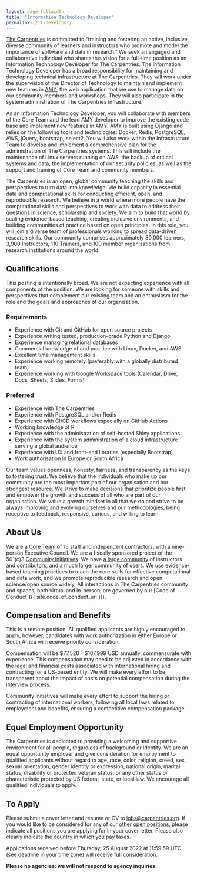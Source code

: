```yaml
---
layout: page-fullwidth
title: "Information Technology Developer"
permalink: /it-developer/
---
```


[The Carpentries](http://carpentries.org/) is committed to “training and
fostering an active, inclusive, diverse community of learners and instructors
who promote and model the importance of software and data in research.” We seek
an engaged and collaborative individual who shares this vision for a full-time position as an Information Technology Developer 
for The Carpentries. The
Information Technology Developer has a broad responsibility for maintaining and
developing technical infrastructure at The Carpentries. They will work under the supervision of the Director of Technology to maintain
and implement new features in [AMY](https://github.com/carpentries/amy), the web
application that we use to manage data on our community members and workshops. They will also participate in the system administration
of The Carpentries infrastructure.

As an Information Technology Developer, you will collaborate with members of the Core Team and the lead AMY developer to improve
the existing code base and implement new features in AMY. AMY is built using Django and relies on the following tools and technologies:
Docker, Redis, PostgreSQL, AWS, jQuery, bootstrap, select2. You will also work within the Infrastructure Team to develop and implement
a comprehensive plan for the administration of The Carpentries systems. This will include the maintenance of Linux servers running on AWS,
the backup of critical systems and data, the implementation of our security policies, as well as the support and training of Core Team and
community members.

The Carpentries is an open, global community teaching the skills and
perspectives to turn data into knowledge. We build capacity in essential data
and computational skills for conducting efficient, open, and reproducible
research. We believe in a world where more people have the computational skills
and perspectives to work with data to address their questions in science,
scholarship and society. We aim to build that world by scaling evidence-based
teaching, creating inclusive environments, and building communities of practice
based on open principles. In this role, you will join a diverse team of
professionals working to spread data-driven research skills. Our community
comprises approximately 80,000 learners, 3,900 Instructors, 110 Trainers, and 100 member organisations from research institutions
around the world.

## Qualifications

This posting is intentionally broad. We are not expecting experience with all components of the position. We are looking for someone
with skills and perspectives that complement our existing team and an enthusiasm for the role and the goals and approaches of our organisation.

### Requirements

* Experience with Git and GitHub for open source projects
* Experience writing tested, production-grade Python and Django
* Experience managing relational databases
* Commercial knowledge of and practice with Linux, Docker, and AWS
* Excellent time management skills
* Experience working remotely (preferably with a globally distributed team)
* Experience working with Google Workspace tools (Calendar, Drive, Docs, Sheets, Slides, Forms)

### Preferred

* Experience with The Carpentries
* Experience with PostgreSQL and/or Redis
* Experience with CI/CD workflows especially on GitHub Actions
* Working knowledge of R
* Experience with the administration of self-hosted Shiny applications
* Experience with the system administration of a cloud infrastructure serving a global audience
* Experience with UX and front-end libraries (especially Bootstrap)
* Work authorisation in Europe or South Africa

Our team values openness, honesty, fairness, and transparency as the keys to
fostering trust. We believe that the individuals who make up our community are
the most important part of our organisation and our strongest resource. We
strive to make decisions that prioritize people first and empower the growth and
success of all who are part of our organisation. We value a growth mindset in
all that we do and strive to be always improving and evolving ourselves and our
methodologies, being receptive to feedback, responsive, curious, and willing to
learn.

## About Us

We are a [Core Team](https://carpentries.org/team/) of 16 staff and independent
contractors, with a nine-person Executive Council. We are a fiscally sponsored
project of the 501(c)3 [Community Initiatives](http://communityin.org/). We have
[a large community](https://carpentries.org/instructors-map/) of instructors and
contributors, and a much larger community of users. We use evidence-based
teaching practices to teach the core skills for effective computational and data
work, and we promote reproducible research and open science/open source widely.
All interactions in The Carpentries community and spaces, both virtual and
in-person, are governed by our [Code of
Conduct]({{ site.code_of_conduct_url }}).


## Compensation and Benefits

This is a remote position. All qualified applicants are highly encouraged to apply, however, candidates with work authorization in either 
Europe or South Africa will receive priority consideration.

Compensation will be $77,520 - $107,999 USD annually, commensurate with experience. This compensation may need to be adjusted in accordance
with the legal and financial costs associated with international hiring and contracting for a US-based entity. We will make every effort to
be transparent about the impact of costs on potential compensation during the interview process.

Community Initiatives will make every effort to support the hiring or contracting of international workers, following all local laws related
to employment and benefits, ensuring a competitive compensation package.

## Equal Employment Opportunity

The Carpentries is dedicated to providing a welcoming and supportive environment
for all people, regardless of background or identity. We are an equal
opportunity employer and give consideration for employment to qualified
applicants without regard to age, race, color, religion, creed, sex, sexual
orientation, gender identity or expression, national origin, marital status,
disability or protected veteran status, or any other status or characteristic
protected by US federal, state, or local law. We encourage all qualified
individuals to apply.

## To Apply

Please submit a cover letter and resume or CV to jobs@carpentries.org. If you would like to be considered for any of our 
[other open positions](http://carpentries.org/jobs), please indicate all positions you are applying for in your cover letter. 
Please also clearly indicate the country in which you pay taxes.

Applications received before Thursday, 25 August 2022 at 11:59:59 UTC 
([see deadline in your time zone](https://www.timeanddate.com/worldclock/fixedtime.html?iso=20220825T235959&p1=3399)) 
will receive full consideration.

**Please no agencies: we will not respond to agency inquiries.**

